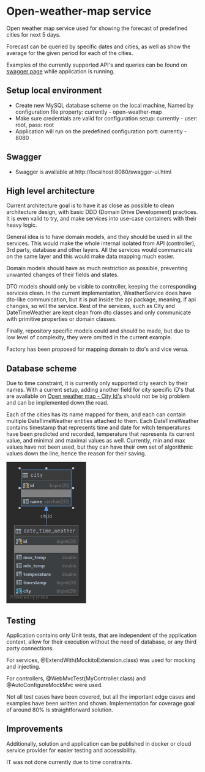 # Open-weather-map service
Open weather map service used for showing the forecast of predefined cities for next 5 days.

Forecast can be queried by specific dates and cities, as well as show the average for the given period for each of the cities.

Examples of the currently supported API's and queries can be found on [swagger page](http://localhost:8080/swagger-ui.html) while application is running.

## Setup local environment

* Create new MySQL database scheme on the local machine, Named by configuration file property: currently - open-weather-map
* Make sure credentials are valid for configuration setup: currently - user: root, pass: root
* Application will run on the predefined configuration port: currently - 8080

## Swagger

* Swagger is available at http://localhost:8080/swagger-ui.html

## High level architecture

Current architecture goal is to have it as close as possible to clean architecture design, with basic DDD (Domain Drive Development) practices.
It is even valid to try, and make services into use-case containers with their heavy logic.

General idea is to have domain models, and they should be used in all the services. This would make the whole internal isolated from API (controller), 3rd party, database and other layers. All the services would communicate on the same layer and this would make data mapping much easier.

Domain models should have as much restriction as possible, preventing unwanted changes of their fields and states.

DTO models should only be visible to controller, keeping the corresponding services clean. In the current implementation, WeatherService does have dto-like communication, but it is put inside the api package, meaning, if api changes, so will the service. Rest of the services, such as City and DateTimeWeather are kept clean from dto classes and only communicate with primitive properties or domain classes.

Finally, repository specific models could and should be made, but due to low level of complexity, they were omitted in the current example.

Factory has been proposed for mapping domain to dto's and vice versa.

## Database scheme

Due to time constraint, it is currently only supported city search by their names. With a current setup, adding another field for city specific ID's that are available on [Open weather map - City Id's](http://bulk.openweathermap.org/sample/) should not be big problem and can be implemented down the road.

Each of the cities has its name mapped for them, and each can contain multiple DateTimeWeather entities attached to them. Each DateTimeWeather contains timestamp that represents time and date for witch temperatures have been predicted and recorded, temperature that represents its current value, and minimal and maximal values as well. Currently, min and max values have not been used, but they can have their own set of algorithmic values down the line, hence the reason for their saving.

![Screenshot](database-diagram.png)

## Testing

Application contains only Unit tests, that are independent of the application context, allow for their execution without the need of database, or any third party connections.

For services, @ExtendWith(MockitoExtension.class) was used for mocking and injecting.

For controllers, @WebMvcTest(MyController.class) and @AutoConfigureMockMvc were used.

Not all test cases have been covered, but all the important edge cases and examples have been written and shown. Implementation for coverage goal of around 80% is straightforward solution.

## Improvements

Additionally, solution and application can be published in docker or cloud service provider for easier testing and accessibility.

IT was not done currently due to time constraints.